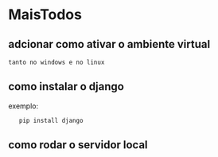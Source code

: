 # MaisTodos

## adcionar como ativar o ambiente virtual
    tanto no windows e no linux

## como instalar o django
exemplo:
 ```    
    pip install django
 ```

 ## como rodar o servidor local    